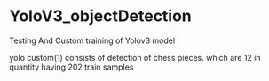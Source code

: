 # YoloV3_objectDetection
Testing And Custom training of Yolov3 model

yolo custom(1) consists of detection of chess pieces. which are 12 in quantity having 202 train samples

